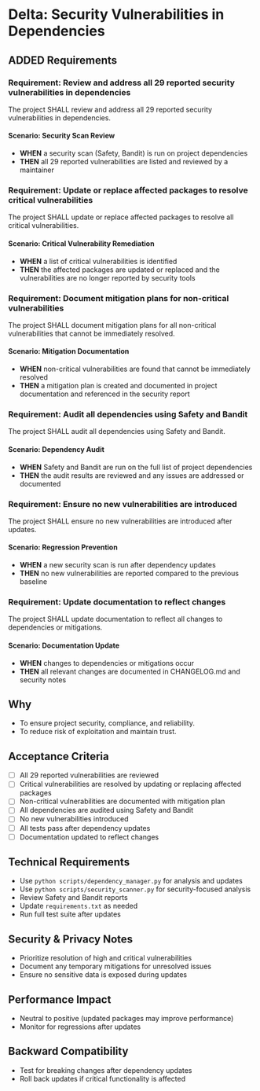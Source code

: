 # Delta: Security Vulnerabilities in Dependencies

## ADDED Requirements

### Requirement: Review and address all 29 reported security vulnerabilities in dependencies
The project SHALL review and address all 29 reported security vulnerabilities in dependencies.

#### Scenario: Security Scan Review
- **WHEN** a security scan (Safety, Bandit) is run on project dependencies
- **THEN** all 29 reported vulnerabilities are listed and reviewed by a maintainer

### Requirement: Update or replace affected packages to resolve critical vulnerabilities
The project SHALL update or replace affected packages to resolve all critical vulnerabilities.

#### Scenario: Critical Vulnerability Remediation
- **WHEN** a list of critical vulnerabilities is identified
- **THEN** the affected packages are updated or replaced and the vulnerabilities are no longer reported by security tools

### Requirement: Document mitigation plans for non-critical vulnerabilities
The project SHALL document mitigation plans for all non-critical vulnerabilities that cannot be immediately resolved.

#### Scenario: Mitigation Documentation
- **WHEN** non-critical vulnerabilities are found that cannot be immediately resolved
- **THEN** a mitigation plan is created and documented in project documentation and referenced in the security report

### Requirement: Audit all dependencies using Safety and Bandit
The project SHALL audit all dependencies using Safety and Bandit.

#### Scenario: Dependency Audit
- **WHEN** Safety and Bandit are run on the full list of project dependencies
- **THEN** the audit results are reviewed and any issues are addressed or documented

### Requirement: Ensure no new vulnerabilities are introduced
The project SHALL ensure no new vulnerabilities are introduced after updates.

#### Scenario: Regression Prevention
- **WHEN** a new security scan is run after dependency updates
- **THEN** no new vulnerabilities are reported compared to the previous baseline

### Requirement: Update documentation to reflect changes
The project SHALL update documentation to reflect all changes to dependencies or mitigations.

#### Scenario: Documentation Update
- **WHEN** changes to dependencies or mitigations occur
- **THEN** all relevant changes are documented in CHANGELOG.md and security notes

## Why

- To ensure project security, compliance, and reliability.
- To reduce risk of exploitation and maintain trust.

## Acceptance Criteria
- [ ] All 29 reported vulnerabilities are reviewed
- [ ] Critical vulnerabilities are resolved by updating or replacing affected packages
- [ ] Non-critical vulnerabilities are documented with mitigation plan
- [ ] All dependencies are audited using Safety and Bandit
- [ ] No new vulnerabilities introduced
- [ ] All tests pass after dependency updates
- [ ] Documentation updated to reflect changes

## Technical Requirements
- Use `python scripts/dependency_manager.py` for analysis and updates
- Use `python scripts/security_scanner.py` for security-focused analysis
- Review Safety and Bandit reports
- Update `requirements.txt` as needed
- Run full test suite after updates

## Security & Privacy Notes
- Prioritize resolution of high and critical vulnerabilities
- Document any temporary mitigations for unresolved issues
- Ensure no sensitive data is exposed during updates

## Performance Impact
- Neutral to positive (updated packages may improve performance)
- Monitor for regressions after updates

## Backward Compatibility
- Test for breaking changes after dependency updates
- Roll back updates if critical functionality is affected
